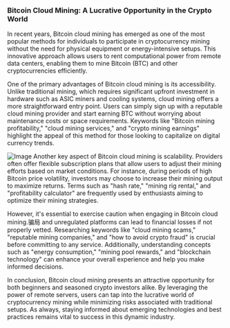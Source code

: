### Bitcoin Cloud Mining: A Lucrative Opportunity in the Crypto World

In recent years, Bitcoin cloud mining has emerged as one of the most popular methods for individuals to participate in cryptocurrency mining without the need for physical equipment or energy-intensive setups. This innovative approach allows users to rent computational power from remote data centers, enabling them to mine Bitcoin (BTC) and other cryptocurrencies efficiently.

One of the primary advantages of Bitcoin cloud mining is its accessibility. Unlike traditional mining, which requires significant upfront investment in hardware such as ASIC miners and cooling systems, cloud mining offers a more straightforward entry point. Users can simply sign up with a reputable cloud mining provider and start earning BTC without worrying about maintenance costs or space requirements. Keywords like "Bitcoin mining profitability," "cloud mining services," and "crypto mining earnings" highlight the appeal of this method for those looking to capitalize on digital currency trends.


![Image](https://github.com/user-attachments/assets/b8266eee-691e-4ee1-99ef-bfa10d234fd4)
Another key aspect of Bitcoin cloud mining is scalability. Providers often offer flexible subscription plans that allow users to adjust their mining efforts based on market conditions. For instance, during periods of high Bitcoin price volatility, investors may choose to increase their mining output to maximize returns. Terms such as "hash rate," "mining rig rental," and "profitability calculator" are frequently used by enthusiasts aiming to optimize their mining strategies.

However, it's essential to exercise caution when engaging in Bitcoin cloud mining.骗局 and unregulated platforms can lead to financial losses if not properly vetted. Researching keywords like "cloud mining scams," "reputable mining companies," and "how to avoid crypto fraud" is crucial before committing to any service. Additionally, understanding concepts such as "energy consumption," "mining pool rewards," and "blockchain technology" can enhance your overall experience and help you make informed decisions.

In conclusion, Bitcoin cloud mining presents an attractive opportunity for both beginners and seasoned crypto investors alike. By leveraging the power of remote servers, users can tap into the lucrative world of cryptocurrency mining while minimizing risks associated with traditional setups. As always, staying informed about emerging technologies and best practices remains vital to success in this dynamic industry.